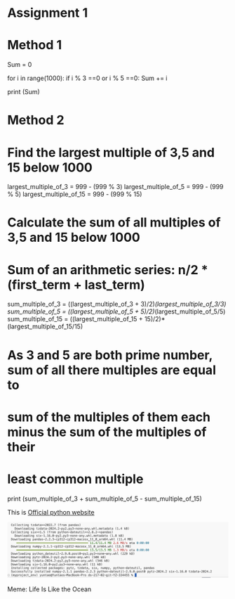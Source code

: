# Assignment 1

# Method 1
Sum = 0

for i in range(1000):
    if i % 3 ==0 or i % 5 ==0:
        Sum += i

print (Sum)


# Method 2
# Find the largest multiple of 3,5 and 15 below 1000
largest_multiple_of_3 = 999 - (999 % 3)
largest_multiple_of_5 = 999 - (999 % 5)
largest_multiple_of_15 = 999 - (999 % 15)

# Calculate the sum of all multiples of 3,5 and 15 below 1000
# Sum of an arithmetic series: n/2 * (first_term + last_term)
sum_multiple_of_3 = ((largest_multiple_of_3 + 3)/2)*(largest_multiple_of_3/3)
sum_multiple_of_5 = ((largest_multiple_of_5 + 5)/2)*(largest_multiple_of_5/5)
sum_multiple_of_15 = ((largest_multiple_of_15 + 15)/2)*(largest_multiple_of_15/15)

# As 3 and 5 are both prime number, sum of all there multiples are equal to
# sum of the multiples of them each minus the sum of the multiples of their
# least common multiple
print (sum_multiple_of_3 + sum_multiple_of_5 - sum_multiple_of_15)

This is [Official python website](https://www.python.org)

![Installation of pandas](Screenshot.png)

Meme: Life Is Like the Ocean
